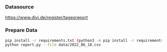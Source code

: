 ### Datasource  
https://www.divi.de/register/tagesreport  

### Prepare Data
```bash
pip install -r requirements.txt (python3 -m pip install -r requirements.txt)  
python report.py --file data/2022_06_18.csv  
```
